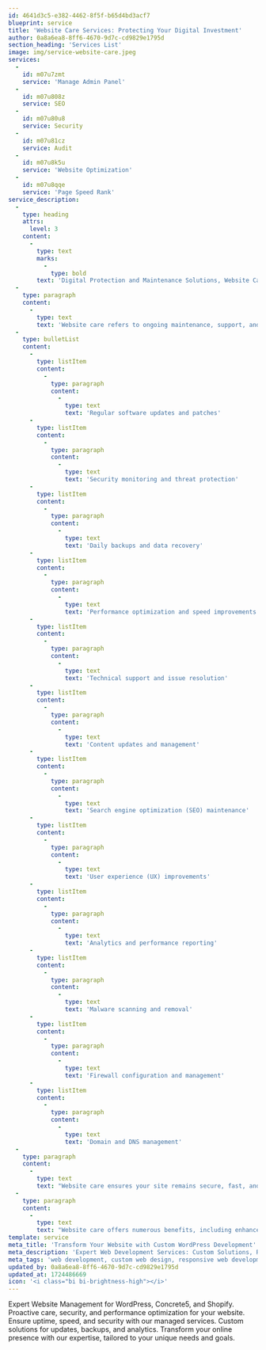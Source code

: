 ```yaml
---
id: 4641d3c5-e382-4462-8f5f-b65d4bd3acf7
blueprint: service
title: 'Website Care Services: Protecting Your Digital Investment'
author: 0a8a6ea8-8ff6-4670-9d7c-cd9829e1795d
section_heading: 'Services List'
image: img/service-website-care.jpeg
services:
  -
    id: m07u7zmt
    service: 'Manage Admin Panel'
  -
    id: m07u808z
    service: SEO
  -
    id: m07u80u8
    service: Security
  -
    id: m07u81cz
    service: Audit
  -
    id: m07u8k5u
    service: 'Website Optimization'
  -
    id: m07u8qqe
    service: 'Page Speed Rank'
service_description:
  -
    type: heading
    attrs:
      level: 3
    content:
      -
        type: text
        marks:
          -
            type: bold
        text: 'Digital Protection and Maintenance Solutions, Website Care and Protection Packages'
  -
    type: paragraph
    content:
      -
        type: text
        text: 'Website care refers to ongoing maintenance, support, and protection services for your website. It includes regular updates, security checks, performance optimization, backups, and technical support to ensure your site remains secure, fast, and functional. Website care helps prevent issues, improves user experience, and protects your digital investment.'
  -
    type: bulletList
    content:
      -
        type: listItem
        content:
          -
            type: paragraph
            content:
              -
                type: text
                text: 'Regular software updates and patches'
      -
        type: listItem
        content:
          -
            type: paragraph
            content:
              -
                type: text
                text: 'Security monitoring and threat protection'
      -
        type: listItem
        content:
          -
            type: paragraph
            content:
              -
                type: text
                text: 'Daily backups and data recovery'
      -
        type: listItem
        content:
          -
            type: paragraph
            content:
              -
                type: text
                text: 'Performance optimization and speed improvements'
      -
        type: listItem
        content:
          -
            type: paragraph
            content:
              -
                type: text
                text: 'Technical support and issue resolution'
      -
        type: listItem
        content:
          -
            type: paragraph
            content:
              -
                type: text
                text: 'Content updates and management'
      -
        type: listItem
        content:
          -
            type: paragraph
            content:
              -
                type: text
                text: 'Search engine optimization (SEO) maintenance'
      -
        type: listItem
        content:
          -
            type: paragraph
            content:
              -
                type: text
                text: 'User experience (UX) improvements'
      -
        type: listItem
        content:
          -
            type: paragraph
            content:
              -
                type: text
                text: 'Analytics and performance reporting'
      -
        type: listItem
        content:
          -
            type: paragraph
            content:
              -
                type: text
                text: 'Malware scanning and removal'
      -
        type: listItem
        content:
          -
            type: paragraph
            content:
              -
                type: text
                text: 'Firewall configuration and management'
      -
        type: listItem
        content:
          -
            type: paragraph
            content:
              -
                type: text
                text: 'Domain and DNS management'
  -
    type: paragraph
    content:
      -
        type: text
        text: "Website care ensures your site remains secure, fast, and functional. It protects against hacking, data loss, and downtime. Regular updates and backups give you peace of mind. Improved performance and SEO boost your online presence. Expert support and maintenance save you time and resources, maximizing your website's potential."
  -
    type: paragraph
    content:
      -
        type: text
        text: "Website care offers numerous benefits, including enhanced security, improved performance, and increased peace of mind. Regular updates and backups protect against hacking, data loss, and downtime, ensuring your site remains functional and secure. Expert support and maintenance save you time and resources, allowing you to focus on your business. Improved performance and SEO boost your online presence, driving more traffic and conversions. Website care also helps prevent technical issues, reducing the risk of lost sales and revenue. Additionally, regular maintenance ensures your site remains compatible with the latest technologies and browsers, providing an optimal user experience. By investing in website care, you can maximize your website's potential, protect your digital investment, and stay ahead of the competition."
template: service
meta_title: 'Transform Your Website with Custom WordPress Development'
meta_description: 'Expert Web Development Services: Custom Solutions, Responsive Design, E-commerce Integration, Web Applications, and Ongoing Support. Transform Your Online Presence with Our Innovative Approach, Technical Expertise, and Collaborative Spirit. Elevate Your Business with Our Comprehensive Web Development Services'
meta_tags: 'web development, custom web design, responsive web development, website development services, eCommerce web development, SEO-friendly web design, front-end development, back-end development, full-stack development, professional web developers, web design company, digital solutions, website optimization, user experience design, web development Concrete5, Concrete5 CMS services, Concrete5 website design, custom Concrete5 themes, Concrete5 CMS development, Concrete5 web development solutions, Concrete5 site customization, Concrete5 SEO optimization, Concrete5 CMS experts, Concrete5 development company, Concrete5 web design services, Concrete5 user-friendly websites, Concrete5 eCommerce solutions, Concrete5 CMS support,WordPress web development, custom WordPress design, WordPress CMS services, WordPress theme development, WordPress plugin development, responsive WordPress websites, SEO-friendly WordPress design, WordPress site optimization, WordPress development company, professional WordPress developers, WordPress eCommerce solutions, WordPress website support, WordPress site customization, WordPress web design services'
updated_by: 0a8a6ea8-8ff6-4670-9d7c-cd9829e1795d
updated_at: 1724486669
icon: '<i class="bi bi-brightness-high"></i>'
---
```

Expert Website Management for WordPress, Concrete5, and Shopify. Proactive care, security, and performance optimization for your website. Ensure uptime, speed, and security with our managed services. Custom solutions for updates, backups, and analytics. Transform your online presence with our expertise, tailored to your unique needs and goals.